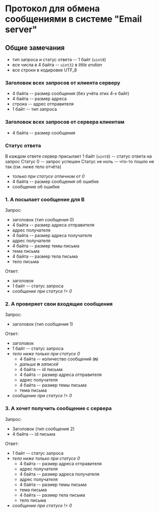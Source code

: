 # Протокол для обмена сообщениями в системе "Email server"

## Общие замечания

- тип запроса и статус ответа -- 1 байт (`uint8`)
- все числа в 4 байта -- `uint32` в _little endian_
- все строки в кодировке UTF_8

### Заголовок всех запросов от клиента серверу

- 4 байта -- размер сообщения (без учёта этих 4-х байт)
- 4 байта -- размер адреса
- строка -- адрес отправителя
- 1 байт -- тип запроса

### Заголовок всех запросов от сервера клиентам

- 4 байта -- размер сообщения

### Статус ответа

В каждом ответе сервер присылает 1 байт (`uint8`) -- статус ответа на запрос
Статус 0 -- запрос успешен
Статус не ноль -- что-то пошло не так (см. ниже тело отчёта)

- _только при статусе отличном от 0_
- 4 байта -- размер сообщения об ошибке
- сообщение об ошибке

### 1. A посылает сообщение для B

Запрос:
- заголовок (тип сообщения 0)
- 4 байта -- размер адреса отправителя
- адрес получателя
- 4 байта -- размер адреса получателя
- адрес получателя
- 4 байта -- размер темы письма
- тема письма
- 4 байта -- размер тела письма
- тело письма

Ответ:
- заголовок
- 1 байт -- статус запроса
- _сообщение при статусе != 0_

### 2. A проверяет свои входящие сообщения

Запрос:
- заголовок (тип сообщения 1)

Ответ:
- заголовок
- 1 байт -- статус запроса
- _тело ниже только при статусе 0_
  - 4 байта -- количество сообщений (**n**)
  - _дальше **n** записей_ 
  - 4 байта -- id письма
  - 4 байта -- размер адреса отправителя
  - адрес получателя
  - 4 байта -- размер темы письма
  - тема письма
- _сообщение при статусе != 0_

### 3. A хочет получить сообщение с сервера

Запрос:
- Заголовок (тип сообщения 2)
- 4 байта -- id письма

Ответ:
- 1 байт -- статус запроса
- _тело ниже только при статусе 0_
  - 4 байта -- размер адреса отправителя
  - адрес получателя
  - 4 байта -- размер адреса получателя
  - адрес получателя
  - 4 байта -- размер темы письма
  - тема письма
  - 4 байта -- размер тела письма
  - тело письма
- _сообщение при статусе != 0_
